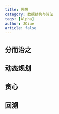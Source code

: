 ```yaml
---
title: 思想
category: 数据结构与算法
tags: [Alpha]
author: JQiue
article: false
---
```


## 分而治之

## 动态规划

## 贪心

## 回溯

<!-- to be updated -->
